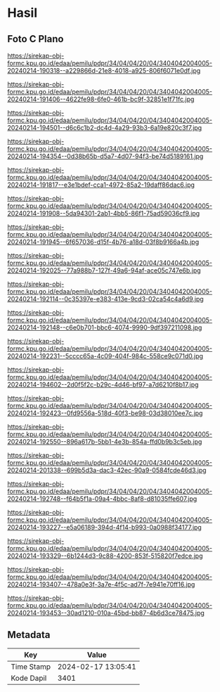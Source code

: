 # Hasil

## Foto C Plano

https://sirekap-obj-formc.kpu.go.id/edaa/pemilu/pdpr/34/04/04/20/04/3404042004005-20240214-190318--a229866d-21e8-4018-a925-806f6071e0df.jpg

https://sirekap-obj-formc.kpu.go.id/edaa/pemilu/pdpr/34/04/04/20/04/3404042004005-20240214-191406--4622fe98-6fe0-461b-bc9f-32851e1f71fc.jpg

https://sirekap-obj-formc.kpu.go.id/edaa/pemilu/pdpr/34/04/04/20/04/3404042004005-20240214-194501--d6c6c1b2-dc4d-4a29-93b3-6a19e820c3f7.jpg

https://sirekap-obj-formc.kpu.go.id/edaa/pemilu/pdpr/34/04/04/20/04/3404042004005-20240214-194354--0d38b65b-d5a7-4d07-94f3-be74d5189161.jpg

https://sirekap-obj-formc.kpu.go.id/edaa/pemilu/pdpr/34/04/04/20/04/3404042004005-20240214-191817--e3e1bdef-cca1-4972-85a2-19daff86dac6.jpg

https://sirekap-obj-formc.kpu.go.id/edaa/pemilu/pdpr/34/04/04/20/04/3404042004005-20240214-191908--5da94301-2ab1-4bb5-86f1-75ad59036cf9.jpg

https://sirekap-obj-formc.kpu.go.id/edaa/pemilu/pdpr/34/04/04/20/04/3404042004005-20240214-191945--6f657036-d15f-4b76-a18d-03f8b9166a4b.jpg

https://sirekap-obj-formc.kpu.go.id/edaa/pemilu/pdpr/34/04/04/20/04/3404042004005-20240214-192025--77a988b7-127f-49a6-94af-ace05c747e6b.jpg

https://sirekap-obj-formc.kpu.go.id/edaa/pemilu/pdpr/34/04/04/20/04/3404042004005-20240214-192114--0c35397e-e383-413e-9cd3-02ca54c4a6d9.jpg

https://sirekap-obj-formc.kpu.go.id/edaa/pemilu/pdpr/34/04/04/20/04/3404042004005-20240214-192148--c6e0b701-bbc6-4074-9990-9df397211098.jpg

https://sirekap-obj-formc.kpu.go.id/edaa/pemilu/pdpr/34/04/04/20/04/3404042004005-20240214-192231--5cccc65a-4c09-404f-984c-558ce9c071d0.jpg

https://sirekap-obj-formc.kpu.go.id/edaa/pemilu/pdpr/34/04/04/20/04/3404042004005-20240214-194602--2d0f5f2c-b29c-4d46-bf97-a7d6210f8b17.jpg

https://sirekap-obj-formc.kpu.go.id/edaa/pemilu/pdpr/34/04/04/20/04/3404042004005-20240214-192423--0fd9556a-518d-40f3-be98-03d38010ee7c.jpg

https://sirekap-obj-formc.kpu.go.id/edaa/pemilu/pdpr/34/04/04/20/04/3404042004005-20240214-192550--896a617b-5bb1-4e3b-854a-ffd0b9b3c5eb.jpg

https://sirekap-obj-formc.kpu.go.id/edaa/pemilu/pdpr/34/04/04/20/04/3404042004005-20240214-201338--699b5d3a-dac3-42ec-90a9-0584fcde46d3.jpg

https://sirekap-obj-formc.kpu.go.id/edaa/pemilu/pdpr/34/04/04/20/04/3404042004005-20240214-192748--f64b5f1a-09a4-4bbc-8af8-d81035ffe607.jpg

https://sirekap-obj-formc.kpu.go.id/edaa/pemilu/pdpr/34/04/04/20/04/3404042004005-20240214-193227--e5a06189-394d-4f14-b993-0a0988f34177.jpg

https://sirekap-obj-formc.kpu.go.id/edaa/pemilu/pdpr/34/04/04/20/04/3404042004005-20240214-193329--6b1244d3-9c88-4200-853f-515820f7edce.jpg

https://sirekap-obj-formc.kpu.go.id/edaa/pemilu/pdpr/34/04/04/20/04/3404042004005-20240214-193407--478a0e3f-3a7e-4f5c-ad7f-7e941e70ff16.jpg

https://sirekap-obj-formc.kpu.go.id/edaa/pemilu/pdpr/34/04/04/20/04/3404042004005-20240214-193453--30ad1210-010a-45bd-bb87-4b6d3ce78475.jpg


## Metadata

| Key        | Value               |
| ---------- | ------------------- |
| Time Stamp | 2024-02-17 13:05:41 |
| Kode Dapil | 3401                |



